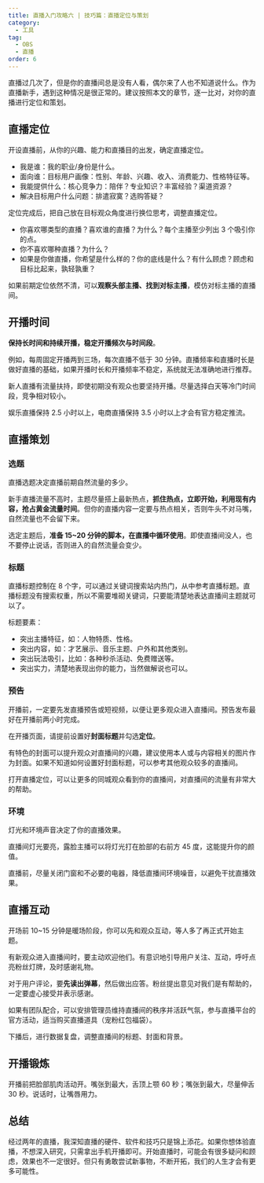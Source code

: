 ```yaml
---
title: 直播入门攻略六 | 技巧篇：直播定位与策划
category:
  - 工具
tag:
  - OBS
  - 直播
order: 6
---
```


直播过几次了，但是你的直播间总是没有人看，偶尔来了人也不知道说什么。作为直播新手，遇到这种情况是很正常的。建议按照本文的章节，逐一比对，对你的直播进行定位和策划。

## 直播定位

开设直播前，从你的兴趣、能力和直播目的出发，确定直播定位。

- 我是谁：我的职业/身份是什么。
- 面向谁：目标用户画像：性别、年龄、兴趣、收入、消费能力、性格特征等。
- 我能提供什么：核心竞争力：陪伴？专业知识？丰富经验？渠道资源？
- 解决目标用户什么问题：排遣寂寞？选购答疑？

定位完成后，把自己放在目标观众角度进行换位思考，调整直播定位。

- 你喜欢哪类型的直播？喜欢谁的直播？为什么？每个主播至少列出 3 个吸引你的点。
- 你不喜欢哪种直播？为什么？
- 如果是你做直播，你希望是什么样的？你的底线是什么？有什么顾虑？顾虑和目标比起来，孰轻孰重？

如果前期定位依然不清，可以**观察头部主播、找到对标主播**，模仿对标主播的直播间。

## 开播时间

**保持长时间和持续开播，稳定开播频次与时间段**。

例如，每周固定开播两到三场，每次直播不低于 30 分钟。直播频率和直播时长是做好直播的基础，如果开播时长和开播频率不稳定，系统就无法准确地进行推荐。

新人直播有流量扶持，即使初期没有观众也要坚持开播。尽量选择白天等冷门时间段，竞争相对较小。

娱乐直播保持 2.5 小时以上，电商直播保持 3.5 小时以上才会有官方稳定推流。

## 直播策划

### 选题

直播选题决定直播前期自然流量的多少。

新手直播流量不高时，主题尽量搭上最新热点，**抓住热点，立即开始，利用现有内容，抢占黄金流量时间**。但你的直播内容一定要与热点相关，否则牛头不对马嘴，自然流量也不会留下来。

选定主题后，**准备 15~20 分钟的脚本，在直播中循环使用**。即使直播间没人，也不要停止说话，否则进入的自然流量会变少。

### 标题

直播标题控制在 8 个字，可以通过关键词搜索站内热门，从中参考直播标题。直播标题没有搜索权重，所以不需要堆砌关键词，只要能清楚地表达直播间主题就可以了。

标题要素：

- 突出主播特征，如：人物特质、性格。
- 突出内容，如：才艺展示、音乐主题、户外和其他类别。
- 突出玩法吸引，比如：各种秒杀活动、免费赠送等。
- 突出实力，清楚地表现出你的能力，当然做解说也可以。

### 预告

开播前，一定要先发直播预告或短视频，以便让更多观众进入直播间。预告发布最好在开播前两小时完成。

在开播页面，请提前设置好**封面标题**并勾选**定位**。

有特色的封面可以提升观众对直播间的兴趣，建议使用本人或与内容相关的图片作为封面。如果不知道如何设置好封面标题，可以参考其他观众较多的直播间。

打开直播定位，可以让更多的同城观众看到你的直播间，对直播间的流量有非常大的帮助。

### 环境

灯光和环境声音决定了你的直播效果。

直播间灯光要亮，露脸主播可以将灯光打在脸部的右前方 45 度，这能提升你的颜值。

直播前，尽量关闭门窗和不必要的电器，降低直播间环境噪音，以避免干扰直播效果。

## 直播互动

开场前 10~15 分钟是暖场阶段，你可以先和观众互动，等人多了再正式开始主题。

有新观众进入直播间时，要主动欢迎他们。有意识地引导用户关注、互动，呼吁点亮粉丝灯牌，及时感谢礼物。

对于用户评论，要**先读出弹幕**，然后做出应答。粉丝提出意见对我们是有帮助的，一定要虚心接受并表示感谢。

如果有团队配合，可以安排管理员维持直播间的秩序并活跃气氛，参与直播平台的官方活动，适当购买直播道具（宠粉红包福袋）。

下播后，进行数据复盘，调整直播间的标题、封面和背景。

## 开播锻炼

开播前把脸部肌肉活动开。嘴张到最大，舌顶上颚 60 秒；嘴张到最大，尽量伸舌 30 秒。说话时，让嘴唇用力。

## 总结

经过两年的直播，我深知直播的硬件、软件和技巧只是锦上添花。如果你想体验直播，不想深入研究，只需拿出手机开播即可。开始直播时，可能会有很多疑问和顾虑，效果也不一定很好。但只有勇敢尝试新事物，不断开拓，我们的人生才会有更多可能性。
